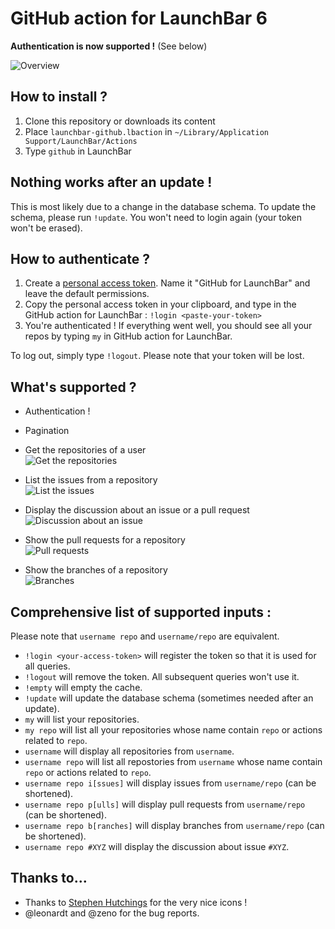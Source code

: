 # GitHub action for LaunchBar 6

**Authentication is now supported !** (See below)

![Overview](http://s24.postimg.org/z49peix7p/Screen_Shot_2014_06_14_at_00_06_20.png)

## How to install ?

 1. Clone this repository or downloads its content
 2. Place `launchbar-github.lbaction` in `~/Library/Application Support/LaunchBar/Actions`
 3. Type `github` in LaunchBar

## Nothing works after an update !

This is most likely due to a change in the database schema. To update the schema, please run `!update`. You won't need to login again (your token won't be erased).

## How to authenticate ?

 1. Create a [personal access token](https://github.com/settings/applications). Name it "GitHub for LaunchBar" and leave the default permissions.
 2. Copy the personal access token in your clipboard, and type in the GitHub action for LaunchBar : `!login <paste-your-token>`
 3. You're authenticated ! If everything went well, you should see all your repos by typing `my` in GitHub action for LaunchBar.

To log out, simply type `!logout`. Please note that your token will be lost.

## What's supported ?

 * Authentication !
 
 * Pagination

 * Get the repositories of a user  
   ![Get the repositories](http://s28.postimg.org/6qyjk2zzx/Screen_Shot_2014_06_14_at_00_05_42.png)

 * List the issues from a repository  
   ![List the issues](http://s27.postimg.org/dldccgg6b/Screen_Shot_2014_06_14_at_00_06_32.png)

 * Display the discussion about an issue or a pull request  
   ![Discussion about an issue](http://s27.postimg.org/9sttwq0o3/Screen_Shot_2014_06_14_at_00_09_27.png)

 * Show the pull requests for a repository  
   ![Pull requests](http://s17.postimg.org/61hyx9y9r/Screen_Shot_2014_06_14_at_00_10_18.png)

 * Show the branches of a repository  
   ![Branches](http://s28.postimg.org/n4rpupuwt/Screen_Shot_2014_06_14_at_00_11_29.png)

## Comprehensive list of supported inputs :

Please note that `username repo` and `username/repo` are equivalent.

 * `!login <your-access-token>` will register the token so that it is used for all queries.
 * `!logout` will remove the token. All subsequent queries won't use it.
 * `!empty` will empty the cache.
 * `!update` will update the database schema (sometimes needed after an update).
 * `my` will list your repositories.
 * `my repo` will list all your repositories whose name contain `repo` or actions related to `repo`.
 * `username` will display all repositories from `username`.
 * `username repo` will list all repostories from `username` whose name contain `repo` or actions related to `repo`.
 * `username repo i[ssues]` will display issues from `username/repo` (can be shortened).
 * `username repo p[ulls]` will display pull requests from `username/repo` (can be shortened).
 * `username repo b[ranches]` will display branches from `username/repo` (can be shortened).
 * `username repo #XYZ` will display the discussion about issue `#XYZ`.

## Thanks to...

 * Thanks to [Stephen Hutchings](http://typicons.com) for the very nice icons !
 * @leonardt and @zeno for the bug reports.

